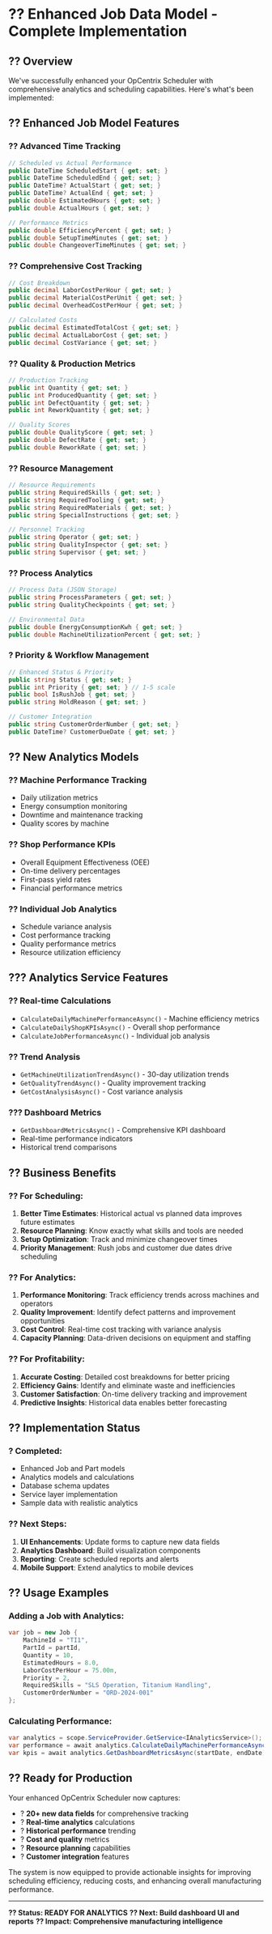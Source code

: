 # ?? Enhanced Job Data Model - Complete Implementation

## ?? **Overview**

We've successfully enhanced your OpCentrix Scheduler with comprehensive analytics and scheduling capabilities. Here's what's been implemented:

## ?? **Enhanced Job Model Features**

### **?? Advanced Time Tracking**
```csharp
// Scheduled vs Actual Performance
public DateTime ScheduledStart { get; set; }
public DateTime ScheduledEnd { get; set; }
public DateTime? ActualStart { get; set; }
public DateTime? ActualEnd { get; set; }
public double EstimatedHours { get; set; }
public double ActualHours { get; set; }

// Performance Metrics
public double EfficiencyPercent { get; set; }
public double SetupTimeMinutes { get; set; }
public double ChangeoverTimeMinutes { get; set; }
```

### **?? Comprehensive Cost Tracking**
```csharp
// Cost Breakdown
public decimal LaborCostPerHour { get; set; }
public decimal MaterialCostPerUnit { get; set; }
public decimal OverheadCostPerHour { get; set; }

// Calculated Costs
public decimal EstimatedTotalCost { get; set; }
public decimal ActualLaborCost { get; set; }
public decimal CostVariance { get; set; }
```

### **?? Quality & Production Metrics**
```csharp
// Production Tracking
public int Quantity { get; set; }
public int ProducedQuantity { get; set; }
public int DefectQuantity { get; set; }
public int ReworkQuantity { get; set; }

// Quality Scores
public double QualityScore { get; set; }
public double DefectRate { get; set; }
public double ReworkRate { get; set; }
```

### **?? Resource Management**
```csharp
// Resource Requirements
public string RequiredSkills { get; set; }
public string RequiredTooling { get; set; }
public string RequiredMaterials { get; set; }
public string SpecialInstructions { get; set; }

// Personnel Tracking
public string Operator { get; set; }
public string QualityInspector { get; set; }
public string Supervisor { get; set; }
```

### **?? Process Analytics**
```csharp
// Process Data (JSON Storage)
public string ProcessParameters { get; set; }
public string QualityCheckpoints { get; set; }

// Environmental Data
public double EnergyConsumptionKwh { get; set; }
public double MachineUtilizationPercent { get; set; }
```

### **? Priority & Workflow Management**
```csharp
// Enhanced Status & Priority
public string Status { get; set; }
public int Priority { get; set; } // 1-5 scale
public bool IsRushJob { get; set; }
public string HoldReason { get; set; }

// Customer Integration
public string CustomerOrderNumber { get; set; }
public DateTime? CustomerDueDate { get; set; }
```

## ?? **New Analytics Models**

### **?? Machine Performance Tracking**
- Daily utilization metrics
- Energy consumption monitoring
- Downtime and maintenance tracking
- Quality scores by machine

### **?? Shop Performance KPIs**
- Overall Equipment Effectiveness (OEE)
- On-time delivery percentages
- First-pass yield rates
- Financial performance metrics

### **?? Individual Job Analytics**
- Schedule variance analysis
- Cost performance tracking
- Quality performance metrics
- Resource utilization efficiency

## ??? **Analytics Service Features**

### **?? Real-time Calculations**
- `CalculateDailyMachinePerformanceAsync()` - Machine efficiency metrics
- `CalculateDailyShopKPIsAsync()` - Overall shop performance
- `CalculateJobPerformanceAsync()` - Individual job analysis

### **?? Trend Analysis**
- `GetMachineUtilizationTrendAsync()` - 30-day utilization trends
- `GetQualityTrendAsync()` - Quality improvement tracking
- `GetCostAnalysisAsync()` - Cost variance analysis

### **??? Dashboard Metrics**
- `GetDashboardMetricsAsync()` - Comprehensive KPI dashboard
- Real-time performance indicators
- Historical trend comparisons

## ?? **Business Benefits**

### **?? For Scheduling:**
1. **Better Time Estimates**: Historical actual vs planned data improves future estimates
2. **Resource Planning**: Know exactly what skills and tools are needed
3. **Setup Optimization**: Track and minimize changeover times
4. **Priority Management**: Rush jobs and customer due dates drive scheduling

### **?? For Analytics:**
1. **Performance Monitoring**: Track efficiency trends across machines and operators
2. **Quality Improvement**: Identify defect patterns and improvement opportunities
3. **Cost Control**: Real-time cost tracking with variance analysis
4. **Capacity Planning**: Data-driven decisions on equipment and staffing

### **?? For Profitability:**
1. **Accurate Costing**: Detailed cost breakdowns for better pricing
2. **Efficiency Gains**: Identify and eliminate waste and inefficiencies
3. **Customer Satisfaction**: On-time delivery tracking and improvement
4. **Predictive Insights**: Historical data enables better forecasting

## ?? **Implementation Status**

### **? Completed:**
- Enhanced Job and Part models
- Analytics models and calculations
- Database schema updates
- Service layer implementation
- Sample data with realistic analytics

### **?? Next Steps:**
1. **UI Enhancements**: Update forms to capture new data fields
2. **Analytics Dashboard**: Build visualization components
3. **Reporting**: Create scheduled reports and alerts
4. **Mobile Support**: Extend analytics to mobile devices

## ?? **Usage Examples**

### **Adding a Job with Analytics:**
```csharp
var job = new Job {
    MachineId = "TI1",
    PartId = partId,
    Quantity = 10,
    EstimatedHours = 8.0,
    LaborCostPerHour = 75.00m,
    Priority = 2,
    RequiredSkills = "SLS Operation, Titanium Handling",
    CustomerOrderNumber = "ORD-2024-001"
};
```

### **Calculating Performance:**
```csharp
var analytics = scope.ServiceProvider.GetService<IAnalyticsService>();
var performance = await analytics.CalculateDailyMachinePerformanceAsync("TI1", DateTime.Today);
var kpis = await analytics.GetDashboardMetricsAsync(startDate, endDate);
```

## ?? **Ready for Production**

Your enhanced OpCentrix Scheduler now captures:
- ? **20+ new data fields** for comprehensive tracking
- ? **Real-time analytics** calculations
- ? **Historical performance** trending
- ? **Cost and quality** metrics
- ? **Resource planning** capabilities
- ? **Customer integration** features

The system is now equipped to provide actionable insights for improving scheduling efficiency, reducing costs, and enhancing overall manufacturing performance.

---
**?? Status: READY FOR ANALYTICS**
**?? Next: Build dashboard UI and reports**
**?? Impact: Comprehensive manufacturing intelligence**